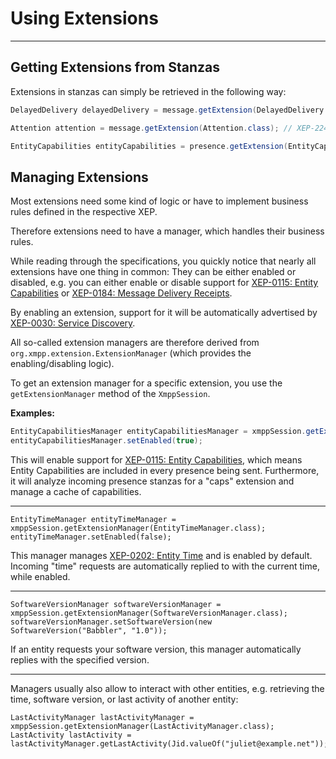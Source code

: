 # Using Extensions
---

## Getting Extensions from Stanzas

Extensions in stanzas can simply be retrieved in the following way:

```java
DelayedDelivery delayedDelivery = message.getExtension(DelayedDelivery.class); // XEP-203
```
```java
Attention attention = message.getExtension(Attention.class); // XEP-224
```
```java
EntityCapabilities entityCapabilities = presence.getExtension(EntityCapabilities.class); // XEP-115
```

## Managing Extensions

Most extensions need some kind of logic or have to implement business rules defined in the respective XEP.

Therefore extensions need to have a manager, which handles their business rules.

While reading through the specifications, you quickly notice that nearly all extensions have one thing in common: They can be either enabled or disabled, e.g. you can either enable or disable
support for [XEP-0115: Entity Capabilities](http://xmpp.org/extensions/xep-0115.html) or [XEP-0184: Message Delivery Receipts](http://xmpp.org/extensions/xep-0184.html).

By enabling an extension, support for it will be automatically advertised by [XEP-0030: Service Discovery](http://xmpp.org/extensions/xep-0030.html).

All so-called extension managers are therefore derived from ```org.xmpp.extension.ExtensionManager``` (which provides the enabling/disabling logic).

To get an extension manager for a specific extension, you use the ```getExtensionManager``` method of the ```XmppSession```.

**Examples:**

```java
EntityCapabilitiesManager entityCapabilitiesManager = xmppSession.getExtensionManager(EntityCapabilitiesManager.class);
entityCapabilitiesManager.setEnabled(true);
```

This will enable support for [XEP-0115: Entity Capabilities](http://xmpp.org/extensions/xep-0115.html), which means Entity Capabilities are included in every presence being sent.
Furthermore, it will analyze incoming presence stanzas for a \"caps\" extension and manage a cache of capabilities.

---

```
EntityTimeManager entityTimeManager = xmppSession.getExtensionManager(EntityTimeManager.class);
entityTimeManager.setEnabled(false);
```

This manager manages [XEP-0202: Entity Time](http://xmpp.org/extensions/xep-0202.html) and is enabled by default.
Incoming \"time\" requests are automatically replied to with the current time, while enabled.

---

```
SoftwareVersionManager softwareVersionManager = xmppSession.getExtensionManager(SoftwareVersionManager.class);
softwareVersionManager.setSoftwareVersion(new SoftwareVersion("Babbler", "1.0"));
```

If an entity requests your software version, this manager automatically replies with the specified version.

---

Managers usually also allow to interact with other entities, e.g. retrieving the time, software version, or last activity of another entity:

```
LastActivityManager lastActivityManager = xmppSession.getExtensionManager(LastActivityManager.class);
LastActivity lastActivity = lastActivityManager.getLastActivity(Jid.valueOf("juliet@example.net"));
```
